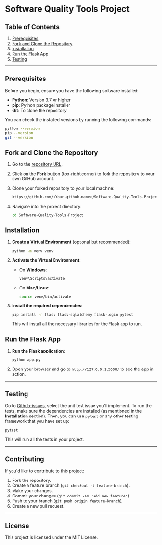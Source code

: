  # Software Quality Tools Project

## Table of Contents
1. [Prerequisites](#prerequisites)
2. [Fork and Clone the Repository](#fork-and-clone-the-repository)
3. [Installation](#installation)
4. [Run the Flask App](#run-the-flask-app)
5. [Testing](#testing)

---

## Prerequisites

Before you begin, ensure you have the following software installed:

- **Python**: Version 3.7 or higher
- **pip**: Python package installer
- **Git**: To clone the repository

You can check the installed versions by running the following commands:

```bash
python --version
pip --version
git --version
```

## Fork and Clone the Repository

1. Go to the [repository URL](https://github.com/ericBlack1/Software-Quality-Tools-Project).
2. Click on the **Fork** button (top-right corner) to fork the repository to your own GitHub account.
3. Clone your forked repository to your local machine:

   ```bash
   https://github.com/<Your-github-name>/Software-Quality-Tools-Project.git
   ```

4. Navigate into the project directory:

   ```bash
   cd Software-Quality-Tools-Project
   ```

## Installation

1. **Create a Virtual Environment** (optional but recommended):

   ```bash
   python -m venv venv
   ```

2. **Activate the Virtual Environment**:

   - On **Windows**:
   
     ```bash
     venv\Scripts\activate
     ```

   - On **Mac/Linux**:
   
     ```bash
     source venv/bin/activate
     ```

3. **Install the required dependencies**:

   ```bash
   pip install -r flask flask-sqlalchemy flask-login pytest
   ```

   This will install all the necessary libraries for the Flask app to run.

## Run the Flask App

1. **Run the Flask application**:

   ```bash
   python app.py
   ```

2. Open your browser and go to `http://127.0.0.1:5000/` to see the app in action.

---

## Testing
Go to [Github-issues](https://github.com/ericBlack1/Software-Quality-Tools-Project/issues), select the unit test issue you'll implement.
To run the tests, make sure the dependencies are installed (as mentioned in the **Installation** section). Then, you can use `pytest` or any other testing framework that you have set up:

```bash
pytest
```

This will run all the tests in your project.

---

## Contributing

If you'd like to contribute to this project:

1. Fork the repository.
2. Create a feature branch (`git checkout -b feature-branch`).
3. Make your changes.
4. Commit your changes (`git commit -am 'Add new feature'`).
5. Push to your branch (`git push origin feature-branch`).
6. Create a new pull request.

---

## License

This project is licensed under the MIT License.

